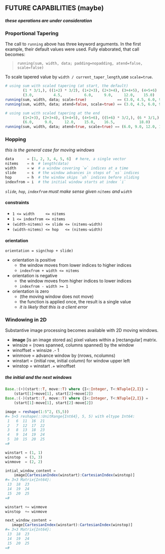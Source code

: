 ## __FUTURE CAPABILITIES (maybe)__

#### _these operations are under consideration_

### Proportional Tapering

The call to `running` above has three keyword arguments.  In the first example,
their default values were used.  Fully elaborated, that call becomes:
> `running(sum, width, data; padding=nopadding, atend=false, scale=false)`

To scale tapered value by `width / current_taper_length`,use `scale=true`.

``` julia
# using sum with scaled tapering (at start, the default)
        (1 * 3/1,), ((1+2) * 3/2), (1+2+3), (2+3+4), (3+4+5), (4+5+6)
        (3.0,         4.5,          6.0,     9.0,     12.0,    15.0)
running(sum, width, data; scale=true)              == (3.0, 4.5, 6.0, 9.0, 12.0, 15.0)
running(sum, width, data; atend=false, scale=true) == (3.0, 4.5, 6.0, 9.0, 12.0, 15.0)

# using sum with scaled tapering at the end
        (1+2+3), (2+3+4), (3+4+5), (4+5+6), ((5+6) * 3/2,), (6 * 3/1,)
        (6.0,     9.0,     12.0,    15.0,    16.5,           18.0)
running(sum, width, data; atend=true, scale=true) == (6.0, 9.0, 12.0, 15.0, 16.5, 18.0)
```

### Hopping

_this is the general case for moving windows_

``` julia
data      = [1, 2, 3, 4, 5, 6]  # here, a single vector
nitems    = n  # length(data)
width     = w  # a window covering `w` indices at a time
slide     = s  # the window advances in steps of `±s` indices
hop       = h  # the window skips `±h` indices before sliding
indexfrom = i  # the initial window starts at index `i`
```

_`slide`, `hop`, `indexfrom` must make sense given `nitems` and `width`_

#### constraints

- `1 <= width     <= nitems`
- `1 <= indexfrom <= nitems`
- `(width-nitems) <= slide <= (nitems-width)`
- `(width-nitems) <= hop   <= (nitems-width)`

#### orientation

`orientation = sign(hop + slide)`

- orientation is positive
  - the window moves from lower indices to higher indices
  - `indexfrom + width <= nitems`
- orientation is negative
  - the window moves from higher indices to lower indices
  - `indexfrom - width >= 1`
- orientation is zero
  - (the moving window does not move)
  - the function is applied once, the result is a single value
  - _it is likely that this is a client error_

###  Windowing in 2D

Substantive image processing becomes available with 2D moving windows.

- __image__ [is an image stored as] pixel values within a [rectangular] matrix.
- winsize = (rows spanned, columns spanned) by the window
- winoffset = winsize .- 1
- winmove = advance window by (nrows, ncolumns)
- winstart = (initial row, initial column) for window upper left
- winstop  = winstart .+ winoffset

##### _the initial and the next windows_

``` julia
Base.:(+)(start::T, move::T) where {I<:Integer, T<:NTuple{2,I}} =
    (start[1]+move[1], start[2]+move[2])
Base.:(-)(start::T, move::T) where {I<:Integer, T<:NTuple{2,I}} =
    (start[1]-move[1], start[2]-move[2])

image = reshape(1:5^2, (5,5))
#= 5×5 reshape(::UnitRange{Int64}, 5, 5) with eltype Int64:
 1   6  11  16  21
 2   7  12  17  22
 3   8  13  18  23
 4   9  14  19  24
 5  10  15  20  25
=#

winstart = (1, 1)
winstop  = (3, 3)
winmove  = (2, 2)

intial_window_content =
    image[CartesianIndex(winstart):CartesianIndex(winstop)]
#= 3×3 Matrix{Int64}:
 13  18  23
 14  19  24
 15  20  25
=#

winstart += winmove
winstop  += winmove

next_window_content =
   image[CartesianIndex(winstart):CartesianIndex(winstop)]
#= 3×3 Matrix{Int64}:
 13  18  23
 14  19  24
 15  20  25
=#
```

